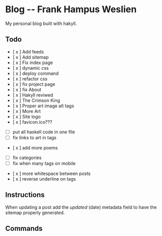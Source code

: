 # Blog -- Frank Hampus Weslien

My personal blog built with hakyll.

## Todo

- [ x ] Add feeds
- [ x ] Add sitemap
- [ x ] Fix index page
- [ x ] dynamic css
- [ x ] deploy command
- [ x ] refactor css
- [ x ] fix project page
- [ x ] fix About
- [ x ] Hakyll reviwed
- [ x ] The Crimson King
- [ x ] Proper art image alt tags
- [ x ] More Art
- [ x ] Site logo
- [ x ] favicon.ico???
- [  ] put all haskell code in one file
- [  ] fix links to art in tags
- [ x  ] add more poems
- [  ] fix categories
- [  ] fix when many tags on mobile
- [ x ] more whitespace between posts
- [ x ] reverse underline on tags

## Instructions

When updating a post add the $updated$ (date) metadata field to have the sitemap properly generated.


## Commands
